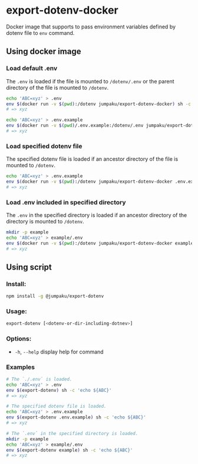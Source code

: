 # export-dotenv-docker

Docker image that supports to pass environment variables defined by dotenv file to `env` command.

## Using docker image

### Load default .env

The `.env` is loaded if the file is mounted to `/dotenv/.env` or the parent directory of the file is mounted to `/dotenv`.

```sh
echo 'ABC=xyz' > .env
env $(docker run -v $(pwd):/dotenv jumpaku/export-dotenv-docker) sh -c 'echo ${ABC}'
# => xyz
```

```sh
echo 'ABC=xyz' > .env.example
env $(docker run -v $(pwd)/.env.example:/dotenv/.env jumpaku/export-dotenv-docker) sh -c 'echo ${ABC}'
# => xyz
```

### Load specified dotenv file

The specified dotenv file is loaded if an ancestor directory of the file is mounted to `/dotenv`.

```sh
echo 'ABC=xyz' > .env.example
env $(docker run -v $(pwd):/dotenv jumpaku/export-dotenv-docker .env.example) sh -c 'echo ${ABC}'
# => xyz
```

### Load .env included in specified directory

The `.env` in the specified directory is loaded if an ancestor directory of the directory is mounted to `/dotenv`.

```sh
mkdir -p example
echo 'ABC=xyz' > example/.env
env $(docker run -v $(pwd):/dotenv jumpaku/export-dotenv-docker example) sh -c 'echo ${ABC}'
# => xyz
```

## Using script

### Install:

```sh
npm install -g @jumpaku/export-dotenv
```

### Usage:

```sh
export-dotenv [<dotenv-or-dir-including-dotnev>]
```

### Options:

*  `-h`, `--help`  display help for command

### Examples


```sh
# The `./.env` is loaded.
echo 'ABC=xyz' > .env
env $(export-dotenv) sh -c 'echo ${ABC}'
# => xyz
```

```sh
# The specified dotenv file is loaded.
echo 'ABC=xyz' > .env.example
env $(export-dotenv .env.example) sh -c 'echo ${ABC}'
# => xyz
```


```sh
# The `.env` in the specified directory is loaded.
mkdir -p example
echo 'ABC=xyz' > example/.env
env $(export-dotenv example) sh -c 'echo ${ABC}'
# => xyz
```